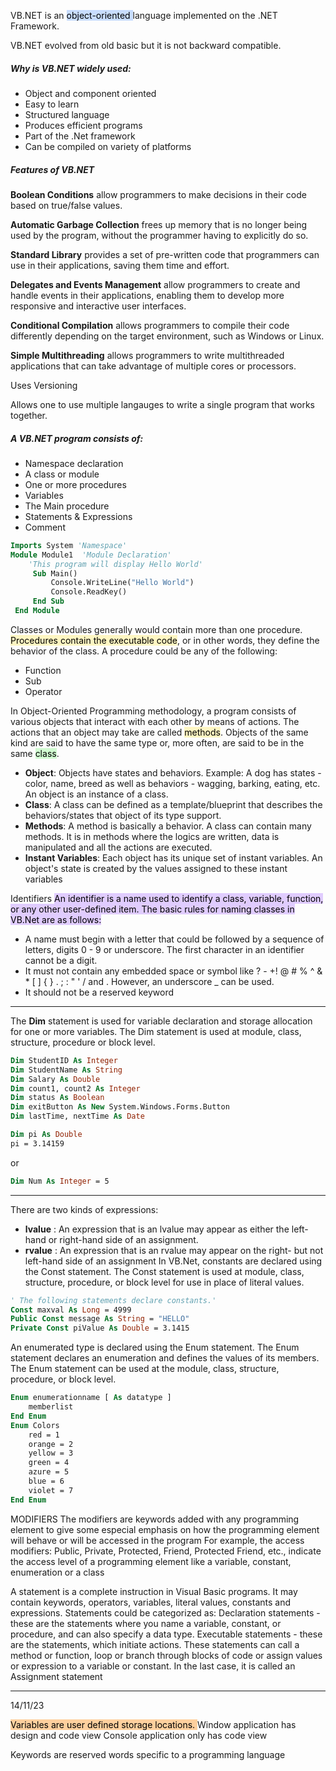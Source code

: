 VB.NET is an <mark style="background: #ADCCFFA6;">object-oriented </mark>language implemented on the .NET Framework. 

VB.NET evolved from old basic but it is not backward compatible. 
##### Why is VB.NET widely used:
- Object and component oriented
- Easy to learn
- Structured language
- Produces efficient programs
- Part of the .Net framework
- Can be compiled on variety of platforms

##### Features of VB.NET
**Boolean Conditions** allow programmers to make decisions in their code based on true/false values.

**Automatic Garbage Collection** frees up memory that is no longer being used by the program, without the programmer having to explicitly do so.

**Standard Library** provides a set of pre-written code that programmers can use in their applications, saving them time and effort.

**Delegates and Events Management** allow programmers to create and handle events in their applications, enabling them to develop more responsive and interactive user interfaces.

**Conditional Compilation** allows programmers to compile their code differently depending on the target environment, such as Windows or Linux.

**Simple Multithreading** allows programmers to write multithreaded applications that can take advantage of multiple cores or processors.

Uses Versioning

Allows one to use multiple langauges to write a single program that works together. 

##### A VB.NET program consists of:
- Namespace declaration
- A class or module
- One or more procedures
- Variables
- The Main procedure
- Statements & Expressions
- Comment

```vb
Imports System 'Namespace'
Module Module1  'Module Declaration'
	'This program will display Hello World'
	 Sub Main() 
		 Console.WriteLine("Hello World") 
		 Console.ReadKey() 
	 End Sub 
 End Module
```

Classes or Modules generally would contain more than one procedure. <mark style="background: #FFF3A3A6;">Procedures contain the executable code</mark>, or in other words, they define the behavior of the class. 
A procedure could be any of the following: 
- Function 
- Sub 
- Operator

 In Object-Oriented Programming methodology, a program consists of various objects that interact with each other by means of actions. The actions that an object may take are called <mark style="background: #FFF3A3A6;">methods</mark>. Objects of the same kind are said to have the same type or, more often, are said to be in the same <mark style="background: #BBFABBA6;">class</mark>.

- **Object**: Objects have states and behaviors. Example: A dog has states - color, name, breed as well as behaviors - wagging, barking, eating, etc. An object is an instance of a class. 
- **Class**: A class can be defined as a template/blueprint that describes the behaviors/states that object of its type support. 
- **Methods**: A method is basically a behavior. A class can contain many methods. It is in methods where the logics are written, data is manipulated and all the actions are executed. 
- **Instant Variables**: Each object has its unique set of instant variables. An object's state is created by the values assigned to these instant variables


Identifiers 
<mark style="background: #D2B3FFA6;">An identifier is a name used to identify a class, variable, function, or any other user-defined item. The basic rules for naming classes in VB.Net are as follows: </mark>
- A name must begin with a letter that could be followed by a sequence of letters, digits 0 - 9 or underscore. The first character in an identifier cannot be a digit. 
- It must not contain any embedded space or symbol like ? - +! @ # % ^ & * [ ] { } . ; : " ' / and \. However, an underscore _ can be used. 
- It should not be a reserved keyword

---
The **Dim** statement is used for variable declaration and storage allocation for one or more variables. The Dim statement is used at module, class, structure, procedure or block level.

```vb
Dim StudentID As Integer
Dim StudentName As String
Dim Salary As Double 
Dim count1, count2 As Integer 
Dim status As Boolean
Dim exitButton As New System.Windows.Forms.Button
Dim lastTime, nextTime As Date
```

```vb
Dim pi As Double
pi = 3.14159
```

or 
```vb
Dim Num As Integer = 5
```
---
There are two kinds of expressions:
- **lvalue** : An expression that is an lvalue may appear as either the left-hand or right-hand side of an assignment. 
- **rvalue** : An expression that is an rvalue may appear on the right- but not left-hand side of an assignment
In VB.Net, constants are declared using the Const statement. The Const statement is used at module, class, structure, procedure, or block level for use in place of literal values.


```vb
' The following statements declare constants.'
Const maxval As Long = 4999 
Public Const message As String = "HELLO" 
Private Const piValue As Double = 3.1415
```
An enumerated type is declared using the Enum statement. The Enum statement declares an enumeration and defines the values of its members. The Enum statement can be used at the module, class, structure, procedure, or block level.

```vb
Enum enumerationname [ As datatype ]
	memberlist
End Enum
Enum Colors 
	red = 1
	orange = 2
	yellow = 3
	green = 4
	azure = 5
	blue = 6
	violet = 7
End Enum
```


MODIFIERS The modifiers are keywords added with any programming element to give some especial emphasis on how the programming element will behave or will be accessed in the program For example, the access modifiers: Public, Private, Protected, Friend, Protected Friend, etc., indicate the access level of a programming element like a variable, constant, enumeration or a class

A statement is a complete instruction in Visual Basic programs. It may contain keywords, operators, variables, literal values, constants and expressions. Statements could be categorized as: Declaration statements - these are the statements where you name a variable, constant, or procedure, and can also specify a data type. Executable statements - these are the statements, which initiate actions. These statements can call a method or function, loop or branch through blocks of code or assign values or expression to a variable or constant. In the last case, it is called an Assignment statement

---
14/11/23

<mark style="background: #FFB86CA6;">Variables are user defined storage locations. 
</mark>
Window application has design and code view
Console application only has code view

Keywords are reserved words specific to a programming language